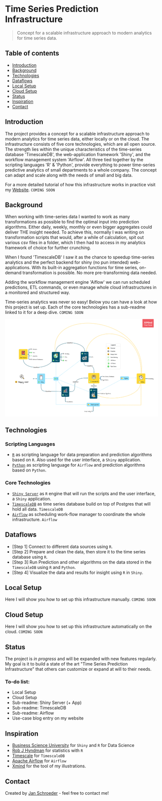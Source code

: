 # Time Series Prediction Infrastructure
> Concept for a scalable infrastructure approach to modern analytics for time series data.

## Table of contents
* [Introduction](#introduction)
* [Background](#background)
* [Technologies](#technologies)
* [Dataflows](#dataflows)
* [Local Setup](#local-setup)
* [Cloud Setup](#cloud-setup)
* [Status](#status)
* [Inspiration](#inspiration)
* [Contact](#contact)

## Introduction

The project provides a concept for a scalable infrastructure approach to modern analytics for time series data, either locally or on the cloud. The infrastructure consists of five core technologies, which are all open source. The strength lies within the unique characteristics of the time-series database 'TimescaleDB', the web-application framework 'Shiny', and the workflow management system 'Airflow'. All three tied together by the scripting languages 'R' & 'Python', provide everything to power time-series predictive analytics of small departments to a whole company. The concept can adapt and scale along with the needs of small and big data.

For a more detailed tutorial of how this infrastructure works in practice visit my [Website](http://schroederjan.com/). `COMING SOON`

## Background
When working with time-series data I wanted to work as many transformations as possible to find the optimal input into prediction algorithms. Either daily, weekly, monthly or even bigger aggregates could deliver THE insight needed. To achieve this, normally I was writing on transformation scripts that would, after a while of calculation, spit out various csv files in a folder, which I then had to access in my analytics framework of choice for further crunching. 

When I found 'TimescaleDB' I saw it as the chance to speedup time-series analytics and the perfect backend for shiny (no pun intended) web-applications. With its built-in aggregation functions for time series, on-demand transformation is possible. No more pre-transforming data needed.

Adding the workflow management engine 'Aiflow' we can run scheduled predictions, ETL commands, or even manage whole cloud infrastructures in a monitored and structured way.

Time-series analytics was never so easy!
Below you can have a look at how this project is set up.
Each of the core technologies has a sub-readme linked to it for a deep dive. `COMING SOON`

![](man/featured.png)

## Technologies

### Scripting Languages
* [`R`](https://www.r-project.org/) as scripting language for data preparation and prediction algorithms based on `R`. Also used for the user interface, a `Shiny` application.
* [`Python`](https://www.python.org/) as scripting language for `Airflow` and prediction algorithms based on `Python`.

### Core Technologies
* [`Shiny Server`](https://github.com/AionosChina/Time-Series-Prediction-Infrastructure/tree/main/shiny) as `R` engine that will run the scripts and the user interface, a `Shiny` application.
* [`TimescaleDB`](https://github.com/AionosChina/Time-Series-Prediction-Infrastructure/tree/main/timescaledb) as time series database build on top of Postgres that will hold all data. `TimescaleDB`
* [`Airflow`](https://github.com/AionosChina/Time-Series-Prediction-Infrastructure/tree/main/airflow) as scheduling work-flow manager to coordinate the whole infrastructure. `Airflow`

## Dataflows
* [Step 1] Connect to different data sources using `R`.
* [Step 2] Prepare and clean the data, then store it to the time series database using `R`.
* [Step 3] Run Prediction and other algorithms on the data stored in the `TimescaleDB` using `R` and `Python`.
* [Step 4] Visualize the data and results for insight using `R` in `Shiny`.

## Local Setup

Here I will show you how to set up this infrastructure manually. `COMING SOON`

## Cloud Setup

Here I will show you how to set up this infrastructure automatically on the cloud. `COMING SOON`

## Status
The project is _in progress_ and will be expanded with new features regularly.
My goal is it to build a state of the art "Time Series Prediction Infrastructure" that others can customize or expand at will to their needs.

### To-do list:

* Local Setup
* Cloud Setup
* Sub-readme: Shiny Server (+ App)
* Sub-readme: TimescaleDB
* Sub-readme: Airflow
* Use-case blog entry on my website

## Inspiration

* [Business Science University](https://university.business-science.io/) for `Shiny` and `R` for Data Science
* [Rob J Hyndman](https://robjhyndman.com/publications/) for statistics with `R` 
* [Timescale](https://www.timescale.com/) for `TimescaleDB`
* [Apache Airflow](https://airflow.apache.org/) for `Airflow`
* [Xmind](https://www.xmind.net/xmind2020/) for the tool of my illustrations.

## Contact
Created by [Jan Schroeder](https://www.schroederjan.com/) - feel free to contact me!

